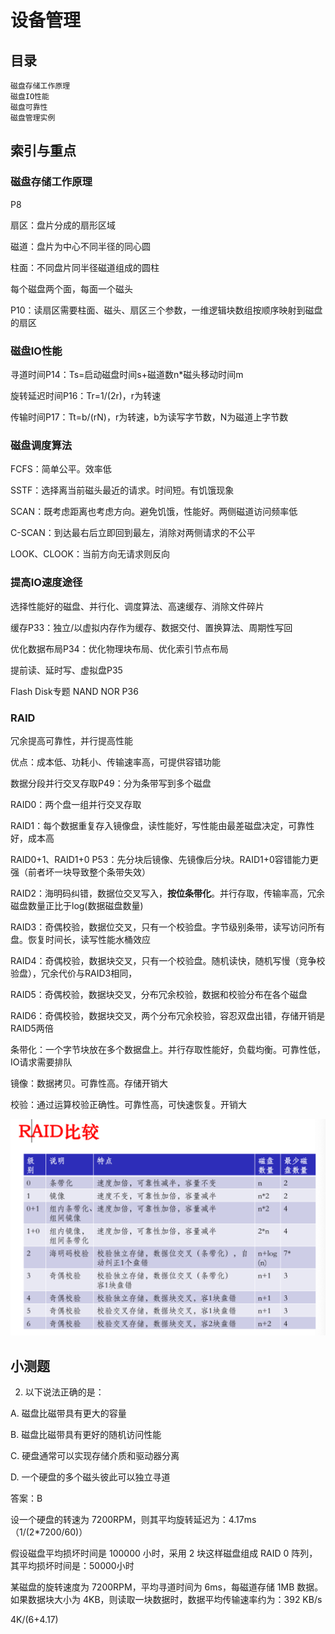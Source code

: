 # 设备管理



## 目录

```
磁盘存储工作原理
磁盘IO性能
磁盘可靠性
磁盘管理实例
```



## 索引与重点

### 磁盘存储工作原理

P8

扇区：盘片分成的扇形区域

磁道：盘片为中心不同半径的同心圆

柱面：不同盘片同半径磁道组成的圆柱

每个磁盘两个面，每面一个磁头

P10：读扇区需要柱面、磁头、扇区三个参数，一维逻辑块数组按顺序映射到磁盘的扇区

### 磁盘IO性能

寻道时间P14：Ts=启动磁盘时间s+磁道数n*磁头移动时间m

旋转延迟时间P16：Tr=1/(2r)，r为转速

传输时间P17：Tt=b/(rN)，r为转速，b为读写字节数，N为磁道上字节数

### 磁盘调度算法

FCFS：简单公平。效率低

SSTF：选择离当前磁头最近的请求。时间短。有饥饿现象

SCAN：既考虑距离也考虑方向。避免饥饿，性能好。两侧磁道访问频率低

C-SCAN：到达最右后立即回到最左，消除对两侧请求的不公平

LOOK、CLOOK：当前方向无请求则反向

### 提高IO速度途径

选择性能好的磁盘、并行化、调度算法、高速缓存、消除文件碎片

缓存P33：独立/以虚拟内存作为缓存、数据交付、置换算法、周期性写回

优化数据布局P34：优化物理块布局、优化索引节点布局

提前读、延时写、虚拟盘P35

Flash Disk专题 NAND NOR P36

### RAID

冗余提高可靠性，并行提高性能

优点：成本低、功耗小、传输速率高，可提供容错功能

数据分段并行交叉存取P49：分为条带写到多个磁盘

RAID0：两个盘一组并行交叉存取

RAID1：每个数据重复存入镜像盘，读性能好，写性能由最差磁盘决定，可靠性好，成本高

RAID0+1、RAID1+0 P53：先分块后镜像、先镜像后分块。RAID1+0容错能力更强（前者坏一块导致整个条带失效）

RAID2：海明码纠错，数据位交叉写入，**按位条带化**。并行存取，传输率高，冗余磁盘数量正比于log(数据磁盘数量)

RAID3：奇偶校验，数据位交叉，只有一个校验盘。字节级别条带，读写访问所有盘。恢复时间长，读写性能水桶效应

RAID4：奇偶校验，数据块交叉，只有一个校验盘。随机读快，随机写慢（竞争校验盘），冗余代价与RAID3相同，

RAID5：奇偶校验，数据块交叉，分布冗余校验，数据和校验分布在各个磁盘

RAID6：奇偶校验，数据块交叉，两个分布冗余校验，容忍双盘出错，存储开销是RAID5两倍

条带化：一个字节块放在多个数据盘上。并行存取性能好，负载均衡。可靠性低，IO请求需要排队

镜像：数据拷贝。可靠性高。存储开销大

校验：通过运算校验正确性。可靠性高，可快速恢复。开销大

<img src="16磁盘管理.assets/image-20200601211507170.png" alt="image-20200601211507170" style="zoom:50%;" />





## 小测题

2. 以下说法正确的是：

A. 磁盘比磁带具有更大的容量

B. 磁盘比磁带具有更好的随机访问性能

C. 硬盘通常可以实现存储介质和驱动器分离

D. 一个硬盘的多个磁头彼此可以独立寻道

答案：B



设一个硬盘的转速为 7200RPM，则其平均旋转延迟为：4.17ms（1/(2*7200/60)）

假设磁盘平均损坏时间是 100000 小时，采用 2 块这样磁盘组成 RAID 0 阵列，其平均损坏时间是：50000小时



某磁盘的旋转速度为 7200RPM，平均寻道时间为 6ms，每磁道存储 1MB 数据。如果数据块大小为 4KB，则读取一块数据时，数据平均传输速率约为：392 KB/s

4K/(6+4.17)